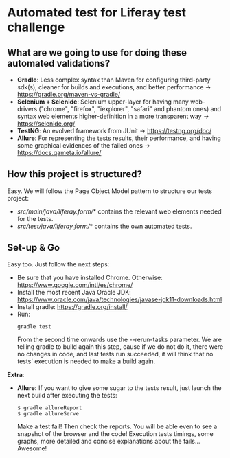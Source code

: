 # Automated test for Liferay test challenge

## What are we going to use for doing these automated validations?
- **Gradle**: Less complex syntax than Maven for configuring third-party sdk(s), cleaner for builds and executions,
  and better performance -> https://gradle.org/maven-vs-gradle/
- **Selenium + Selenide**: Selenium upper-layer for having many web-drivers ("chrome", "firefox", "iexplorer", "safari"
  and phantom ones) and syntax web elements higher-definition in a more transparent way -> https://selenide.org/
- **TestNG**: An evolved framework from JUnit -> https://testng.org/doc/
- **Allure**: For representing the tests results, their performance, and having some graphical evidences of the failed
  ones -> https://docs.qameta.io/allure/

## How this project is structured?

Easy. We will follow the Page Object Model pattern to structure our tests project:
- *src/main/java/liferay.form/** contains the relevant web elements needed for the tests.
- *src/test/java/liferay.form/** contains the own automated tests.

## Set-up & Go
Easy too. Just follow the next steps:
- Be sure that you have installed Chrome. Otherwise: https://www.google.com/intl/es/chrome/
- Install the most recent Java Oracle JDK: https://www.oracle.com/java/technologies/javase-jdk11-downloads.html
- Install gradle: https://gradle.org/install/
- Run:
  ```
  gradle test
  ```
  From the second time onwards use the --rerun-tasks parameter. We are telling gradle to build again this step, cause
  if we do not do it, there were no changes in code, and last tests run succeeded, it will think that no tests'
  execution is needed to make a build again.

**Extra**:

- **Allure:** If you want to give some sugar to the tests result, just launch the next build after executing the tests:
  ```
  $ gradle allureReport
  $ gradle allureServe
  ```
  Make a test fail! Then check the reports. You will be able even to see a snapshot of the browser and the code!
  Execution tests timings, some graphs, more detailed and concise explanations about the fails... Awesome!
